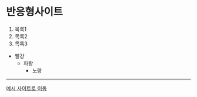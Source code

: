 # 반응형사이트
1. 목록1
2. 목록2
3. 목록3

- 빨강
  - 파랑
      - 노랑
***

[예시 사이트로 이동](https://jmk255.github.io/res_ex/)
